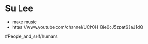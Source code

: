# Su Lee

- make music
- https://www.youtube.com/channel/UCh0H_Bie0cJ5zpat63aJ1dQ

#People_and_self/humans 